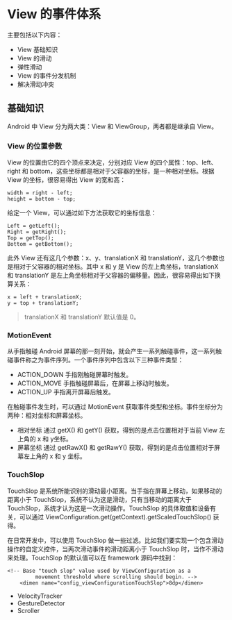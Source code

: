 # View 的事件体系

主要包括以下内容：

- View 基础知识
- View 的滑动
- 弹性滑动
- View 的事件分发机制
- 解决滑动冲突

## 基础知识

Android 中 View 分为两大类：View 和 ViewGroup，两者都是继承自 View。

### View 的位置参数

View 的位置由它的四个顶点来决定，分别对应 View 的四个属性：top、left、right 和 bottom，这些坐标都是相对于父容器的坐标，是一种相对坐标。根据 View 的坐标，很容易得出 View 的宽和高：

```
width = right - left;
height = bottom - top;
```

给定一个 View，可以通过如下方法获取它的坐标信息：

```
Left = getLeft();
Right = getRight();
Top = getTop();
Bottom = getBottom();
```

此外 View 还有这几个参数：x、y、translationX 和 translationY，这几个参数也是相对于父容器的相对坐标。其中 x 和 y 是 View 的左上角坐标，translationX 和 translationY 是左上角坐标相对于父容器的偏移量。因此，很容易得出如下换算关系：

```
x = left + translationX;
y = top + translationY;
```

> translationX 和 translationY 默认值是 0。

### MotionEvent

从手指触碰 Android 屏幕的那一刻开始，就会产生一系列触碰事件，这一系列触碰事件称之为事件序列。一个事件序列中包含以下三种事件类型：

- ACTION_DOWN
手指刚触碰屏幕时触发。
- ACTION_MOVE
手指触碰屏幕后，在屏幕上移动时触发。
- ACTION_UP
手指离开屏幕后触发。

在触碰事件发生时，可以通过 MotionEvent 获取事件类型和坐标。事件坐标分为两种：相对坐标和屏幕坐标。

- 相对坐标
通过 getX() 和 getY() 获取，得到的是点击位置相对于当前 View 左上角的 x 和 y坐标。
- 屏幕坐标
通过 getRawX() 和 getRawY() 获取，得到的是点击位置相对于屏幕左上角的 x 和 y 坐标。

### TouchSlop

TouchSlop 是系统所能识别的滑动最小距离。当手指在屏幕上移动，如果移动的距离小于 TouchSlop，系统不认为这是滑动，只有当移动的距离大于 TouchSlop，系统才认为这是一次滑动操作。TouchSlop 的具体取值和设备有关，可以通过 ViewConfiguration.get(getContext).getScaledTouchSlop() 获得。

在日常开发中，可以使用 TouchSlop 做一些过滤。比如我们要实现一个包含滑动操作的自定义控件，当两次滑动事件的滑动距离小于 TouchSlop 时，当作不滑动来处理。TouchSlop 的默认值可以在 framework 源码中找到：

```
<!-- Base "touch slop" value used by ViewConfiguration as a
         movement threshold where scrolling should begin. -->
    <dimen name="config_viewConfigurationTouchSlop">8dp</dimen>
```

- VelocityTracker
- GestureDetector
- Scroller
